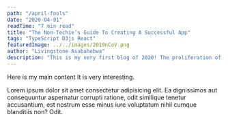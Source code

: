 ```yaml
---
path: "/april-fools"
date: "2020-04-01"
readTime: "7 min read"
title: "The Non-Techie’s Guide To Creating A Successful App"
tags: "TypeScript D3js React"
featuredImage: ../../images/2019nCoV.png
author: "Livingstone Asabahebwa"
description: "This is my very first blog of 2020! The proliferation of the ‘there’s an app for that’ mentality has been contagious and introduced more people than ever into the tech community. That’s why I started learning how to code, and it took years for me to learn everything needed to build an app."
---
```


Here is my main content
It is very interesting.

Lorem ipsum dolor sit amet consectetur adipisicing elit. Ea dignissimos
aut consequuntur aspernatur corrupti ratione, odit similique tenetur
accusantium, est nostrum esse minus iure voluptatum nihil cumque
blanditiis non? Odit.
